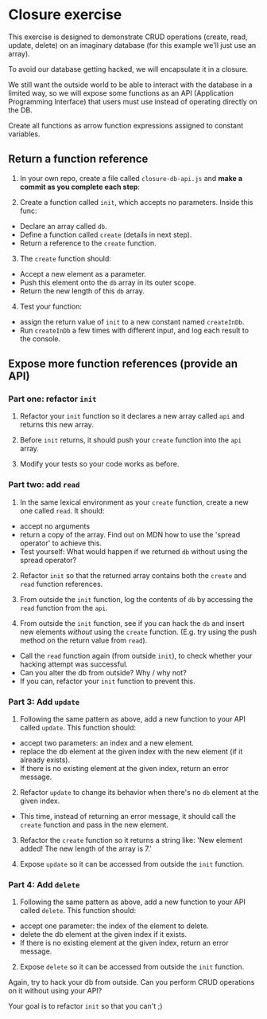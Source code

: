 # Closure exercise

This exercise is designed to demonstrate CRUD operations (create, read, update, delete) on an imaginary database (for this example we'll just use an array).

To avoid our database getting hacked, we will encapsulate it in a closure.

We still want the outside world to be able to interact with the database in a limited way, so we will expose some functions as an API (Application Programming Interface) that users must use instead of operating directly on the DB.

Create all functions as arrow function expressions assigned to constant variables.

## Return a function reference

1. In your own repo, create a file called `closure-db-api.js` and **make a commit as you complete each step**:

2. Create a function called `init`, which accepts no parameters. Inside this func:
  - Declare an array called `db`.
  - Define a function called `create` (details in next step).
  - Return a reference to the `create` function.

3. The `create` function should:
  - Accept a new element as a parameter.
  - Push this element onto the `db` array in its outer scope.
  - Return the new length of this `db` array.

4. Test your function:
- assign the return value of `init` to a new constant named `createInDb`.
- Run `createInDb` a few times with different input, and log each result to the console.

## Expose more function references (provide an API)

### Part one: refactor `init`

1. Refactor your `init` function so it declares a new array called `api` and returns this new array.

2. Before `init` returns, it should push your `create` function into the `api` array.

3. Modify your tests so your code works as before.

### Part two: add `read`

1. In the same lexical environment as your `create` function, create a new one called `read`. It should:
  - accept no arguments
  - return a copy of the array. Find out on MDN how to use the 'spread operator' to achieve this.
  - Test yourself: What would happen if we returned `db` without using the spread operator?

2. Refactor `init` so that the returned array contains both the `create` and `read` function references.
  
3. From outside the `init` function, log the contents of `db` by accessing the `read` function from the `api`.

4. From outside the `init` function, see if you can hack the `db` and insert new elements _without_ using the `create` function. (E.g. try using the push method on the return value from `read`).
  - Call the `read` function again (from outside `init`), to check whether your hacking attempt was successful.
  - Can you alter the db from outside? Why / why not?
  - If you can, refactor your `init` function to prevent this.

### Part 3: Add `update`

1. Following the same pattern as above, add a new function to your API called `update`. This function should:
  - accept two parameters: an index and a new element.
  - replace the db element at the given index with the new element (if it already exists).
  - If there is no existing element at the given index, return an error message.

2. Refactor `update` to change its behavior when there's no `db` element at the given index.
- This time, instead of returning an error message, it should call the `create` function and pass in the new element. 

3. Refactor the `create` function so it returns a string like: 'New element added! The new length of the array is 7.'

4. Expose `update` so it can be accessed from outside the `init` function.

### Part 4: Add `delete`

1. Following the same pattern as above, add a new function to your API called `delete`. This function should:
  - accept one parameter: the index of the element to delete.
  - delete the db element at the given index if it exists.
  - If there is no existing element at the given index, return an error message.

2. Expose `delete` so it can be accessed from outside the `init` function.

Again, try to hack your db from outside. Can you perform CRUD operations on it without using your API?

Your goal is to refactor `init` so that you can't ;)

